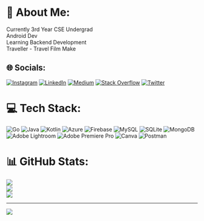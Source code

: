 # 💫 About Me:
Currently 3rd Year CSE Undergrad<br>Android Dev<br>Learning Backend Development<br>Traveller - Travel Film Make


## 🌐 Socials:
[![Instagram](https://img.shields.io/badge/Instagram-%23E4405F.svg?logo=Instagram&logoColor=white)](https://instagram.com/shubhamtripz) [![LinkedIn](https://img.shields.io/badge/LinkedIn-%230077B5.svg?logo=linkedin&logoColor=white)](https://linkedin.com/in/shubhamtripz) [![Medium](https://img.shields.io/badge/Medium-12100E?logo=medium&logoColor=white)](https://medium.com/@shubhamtripz) [![Stack Overflow](https://img.shields.io/badge/-Stackoverflow-FE7A16?logo=stack-overflow&logoColor=white)](https://stackoverflow.com/users/21427937) [![Twitter](https://img.shields.io/badge/Twitter-%231DA1F2.svg?logo=Twitter&logoColor=white)](https://twitter.com/shubhamtripz) 

# 💻 Tech Stack:
![Go](https://img.shields.io/badge/go-%2300ADD8.svg?style=flat-square&logo=go&logoColor=white) ![Java](https://img.shields.io/badge/java-%23ED8B00.svg?style=flat-square&logo=openjdk&logoColor=white) ![Kotlin](https://img.shields.io/badge/kotlin-%237F52FF.svg?style=flat-square&logo=kotlin&logoColor=white) ![Azure](https://img.shields.io/badge/azure-%230072C6.svg?style=flat-square&logo=microsoftazure&logoColor=white) ![Firebase](https://img.shields.io/badge/Firebase-039BE5?style=flat-square&logo=Firebase&logoColor=white) ![MySQL](https://img.shields.io/badge/mysql-%2300000f.svg?style=flat-square&logo=mysql&logoColor=white) ![SQLite](https://img.shields.io/badge/sqlite-%2307405e.svg?style=flat-square&logo=sqlite&logoColor=white) ![MongoDB](https://img.shields.io/badge/MongoDB-%234ea94b.svg?style=flat-square&logo=mongodb&logoColor=white) ![Adobe Lightroom](https://img.shields.io/badge/Adobe%20Lightroom-31A8FF.svg?style=flat-square&logo=Adobe%20Lightroom&logoColor=white) ![Adobe Premiere Pro](https://img.shields.io/badge/Adobe%20Premiere%20Pro-9999FF.svg?style=flat-square&logo=Adobe%20Premiere%20Pro&logoColor=white) ![Canva](https://img.shields.io/badge/Canva-%2300C4CC.svg?style=flat-square&logo=Canva&logoColor=white) ![Postman](https://img.shields.io/badge/Postman-FF6C37?style=flat-square&logo=postman&logoColor=white)
# 📊 GitHub Stats:
![](https://github-readme-stats.vercel.app/api?username=backpackerdeveloper&theme=dark&hide_border=false&include_all_commits=true&count_private=false)<br/>
![](https://github-readme-streak-stats.herokuapp.com/?user=backpackerdeveloper&theme=dark&hide_border=false)<br/>
![](https://github-readme-stats.vercel.app/api/top-langs/?username=backpackerdeveloper&theme=dark&hide_border=false&include_all_commits=true&count_private=false&layout=compact)

---
[![](https://visitcount.itsvg.in/api?id=backpackerdeveloper&icon=7&color=1)](https://visitcount.itsvg.in)

<!-- Proudly created with GPRM ( https://gprm.itsvg.in ) -->
